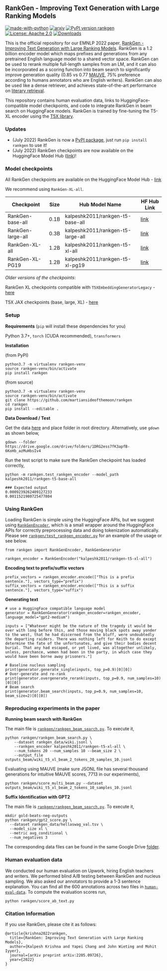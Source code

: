 ## RankGen - Improving Text Generation with Large Ranking Models

[![made-with-python](https://img.shields.io/badge/Made%20with-Python-red.svg)](#python)
[![arxiv](https://img.shields.io/badge/arXiv-2205.09726-b31b1b.svg)](https://arxiv.org/abs/2205.09726)
[![PyPI version rankgen](https://badge.fury.io/py/rankgen.svg)](https://pypi.python.org/pypi/rankgen/) [![License: Apache 2.0](https://img.shields.io/badge/License-Apache--2.0-blue.svg)](https://opensource.org/licenses/Apache-2.0)
[![Downloads](https://pepy.tech/badge/rankgen)](https://pepy.tech/project/rankgen)

This is the official repository for our EMNLP 2022 paper, [RankGen - Improving Text Generation with Large Ranking Models](https://arxiv.org/abs/2205.09726). RankGen is a 1.2 billion encoder model which maps prefixes and generations from any pretrained English language model to a shared vector space. RankGen can be used to rerank multiple full-length samples from an LM, and it can also be incorporated as a scoring function into beam search to significantly improve generation quality (0.85 vs 0.77 [MAUVE](https://arxiv.org/abs/2102.01454), 75% preference according to humans annotators who are English writers). RankGen can also be used like a dense retriever, and achieves state-of-the-art performance on [literary retrieval](https://relic.cs.umass.edu/leaderboard.html).

This repository contains human evaluation data, links to HuggingFace-compatible model checkpoints, and code to integrate RankGen in beam search on HuggingFace models. RankGen is trained by fine-tuning the T5-XL encoder using the [T5X library](https://github.com/google-research/t5x).

### Updates

* (July 2022) RankGen is now a [PyPI package](https://pypi.org/project/rankgen), just run `pip install rankgen` to use it!
* (July 2022) RankGen checkpoints are now available on the HuggingFace Model Hub ([link](https://huggingface.co/kalpeshk2011))!

### Model checkpoints

All RankGen checkpoints are available on the HuggingFace Model Hub - [link](https://huggingface.co/kalpeshk2011)

We recommend using `RankGen-XL-all`.

| Checkpoint        | Size | Hub Model Name                    | HF Hub Link                                                      |
|-------------------|------|-----------------------------------|------------------------------------------------------------------|
| RankGen-base-all  | 0.1B | kalpeshk2011/rankgen-t5-base-all  | [link](https://huggingface.co/kalpeshk2011/rankgen-t5-base-all)  |
| RankGen-large-all | 0.3B | kalpeshk2011/rankgen-t5-large-all | [link](https://huggingface.co/kalpeshk2011/rankgen-t5-large-all) |
| RankGen-XL-all    | 1.2B | kalpeshk2011/rankgen-t5-xl-all    | [link](https://huggingface.co/kalpeshk2011/rankgen-t5-xl-all)    |
| RankGen-XL-PG19   | 1.2B | kalpeshk2011/rankgen-t5-xl-pg19   | [link](https://huggingface.co/kalpeshk2011/rankgen-t5-xl-pg19)   |

*Older versions of the checkpoints*:

RankGen XL checkpoints compatible with `T5XEmbeddingGeneratorLegacy` - [here](https://drive.google.com/drive/folders/1m8ujkAqkBBWYAJISZigz1Lw4tQGbZXaY?usp=sharing)

T5X JAX checkpoints (base, large, XL) - [here](https://github.com/google-research/google-research/tree/master/rankgen)

### Setup

**Requirements** (`pip` will install these dependencies for you)

Python 3.7+, `torch` (CUDA recommended), `transformers`

**Installation**

(from PyPI)

```
python3.7 -m virtualenv rankgen-venv
source rankgen-venv/bin/activate
pip install rankgen
```

(from source)

```
python3.7 -m virtualenv rankgen-venv
source rankgen-venv/bin/activate
git clone https://github.com/martiansideofthemoon/rankgen
cd rankgen
pip install --editable .
```

**Data Download / Test**

Get the data [here](https://drive.google.com/drive/folders/1DRG2ess7fK3apfB-6KoHb_azMuHbsIv4?usp=sharing) and place folder in root directory. Alternatively, use `gdown` as shown below,

```
gdown --folder https://drive.google.com/drive/folders/1DRG2ess7fK3apfB-6KoHb_azMuHbsIv4
```

Run the test script to make sure the RankGen checkpoint has loaded correctly,

```
python -m rankgen.test_rankgen_encoder --model_path kalpeshk2011/rankgen-t5-base-all

### Expected output
0.0009239262409127233
0.0011521980725477804
```

### Using RankGen

Loading RankGen is simple using the HuggingFace APIs, but we suggest using [`RankGenEncoder`](rankgen/rankgen_encoder.py), which is a small wrapper around the HuggingFace APIs for correctly preprocessing data and doing tokenization automatically. Please see [`rankgen/test_rankgen_encoder.py`](rankgen/test_rankgen_encoder.py) for an example of the usage or see below.

```
from rankgen import RankGenEncoder, RankGenGenerator

rankgen_encoder = RankGenEncoder("kalpeshk2011/rankgen-t5-xl-all")
```

**Encoding text to prefix/suffix vectors**

```
prefix_vectors = rankgen_encoder.encode(["This is a prefix sentence."], vectors_type="prefix")
suffix_vectors = rankgen_encoder.encode(["This is a suffix sentence."], vectors_type="suffix")
```

**Generating text**

```
# use a HuggingFace compatible language model
generator = RankGenGenerator(rankgen_encoder=rankgen_encoder, language_model="gpt2-medium")

inputs = ["Whatever might be the nature of the tragedy it would be over with long before this, and those moving black spots away yonder to the west, that he had discerned from the bluff, were undoubtedly the departing raiders. There was nothing left for Keith to do except determine the fate of the unfortunates, and give their bodies decent burial. That any had escaped, or yet lived, was altogether unlikely, unless, perchance, women had been in the party, in which case they would have been borne away prisoners."]

# Baseline nucleus sampling
print(generator.generate_single(inputs, top_p=0.9)[0][0])
# Over-generate and re-rank
print(generator.overgenerate_rerank(inputs, top_p=0.9, num_samples=10)[0][0])
# Beam search
print(generator.beam_search(inputs, top_p=0.9, num_samples=10, beam_size=2)[0][0])
```

### Reproducing experiments in the paper

**Running beam search with RankGen**

The main file is [`rankgen/rankgen_beam_search.py`](rankgen/rankgen_beam_search.py). To execute it,

```
python rankgen/rankgen_beam_search.py \
    --dataset rankgen_data/wiki.jsonl \
    --rankgen_encoder kalpeshk2011/rankgen-t5-xl-all \
    --num_tokens 20 --num_samples 10 --beam_size 2 \
    --output_file outputs_beam/wiki_t5_xl_beam_2_tokens_20_samples_10.jsonl
```

Evaluating using MAUVE (make sure JSONL file has several thousand generations for intuitive MAUVE scores, 7713 in our experiments),

```
python rankgen/score_multi_beam.py --dataset outputs_beam/wiki_t5_xl_beam_2_tokens_10_samples_10.jsonl
```

**Suffix Identification with GPT2**

The main file is [`rankgen/rankgen_beam_search.py`](rankgen/.py). To execute it,

```
mkdir gold-beats-neg-outputs
python rankgen/gpt2_score.py \
  --dataset rankgen_data/hellaswag_val.tsv \
  --model_size xl \
  --metric avg_conditional \
  --num_negatives 3
```

The corresponding data files can be found in the same Google Drive [folder](https://drive.google.com/drive/folders/1DRG2ess7fK3apfB-6KoHb_azMuHbsIv4?usp=sharing).

### Human evaluation data

We conducted our human evaluation on Upwork, hiring English teachers and writers. We performed blind A/B testing between RankGen and nucleus sampling. We also asked our annotators to provide a 1-3 sentence explanation. You can find all the 600 annotations across two files in [`human-eval-data`](human-eval-data). To compute the evaluation scores run,

```
python rankgen/score_ab_text.py
```

### Citation Information
If you use RankGen, please cite it as follows:
```
@article{krishna2022rankgen,
  title={RankGen: Improving Text Generation with Large Ranking Models},
  author={Kalpesh Krishna and Yapei Chang and John Wieting and Mohit Iyyer},
  journal={arXiv preprint arXiv:2205.09726},
  year={2022}
}
```
